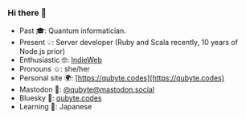### Hi there 👋

- Past 🎓: Quantum informatician.
- Present 💡: Server developer (Ruby and Scala recently, 10 years of Node.js prior)
- Enthusiastic 🤓: [IndieWeb](https://indieweb.org/)
- Pronouns ☺️: she/her
- Personal site 🌍: [https://qubyte.codes](https://qubyte.codes)
- Mastodon 🦣: [@qubyte@mastodon.social](https://mastodon.social/@qubyte)
- Bluesky 🦋: [qubyte.codes](https://bsky.app/profile/qubyte.codes)
- Learning 📖: Japanese
